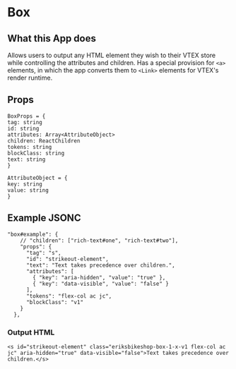 # Box

## What this App does

Allows users to output any HTML element they wish to their VTEX store while controlling the attributes and children. Has a special provision for `<a>` elements, in which the app converts them to `<Link>` elements for VTEX's render runtime.

## Props

```
BoxProps = {
tag: string
id: string
attributes: Array<AttributeObject>
children: ReactChildren
tokens: string
blockClass: string
text: string
}

AttributeObject = {
key: string
value: string
}
```

## Example JSONC

```
"box#example": {
    // "children": ["rich-text#one", "rich-text#two"],
    "props": {
      "tag": "s",
      "id": "strikeout-element",
      "text": "Text takes precedence over children.",
      "attributes": [
        { "key": "aria-hidden", "value": "true" },
        { "key": "data-visible", "value": "false" }
      ],
      "tokens": "flex-col ac jc",
      "blockClass": "v1"
    }
  },
```

### Output HTML

```
<s id="strikeout-element" class="eriksbikeshop-box-1-x-v1 flex-col ac jc" aria-hidden="true" data-visible="false">Text takes precedence over children.</s>
```
